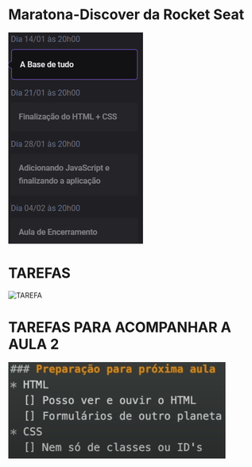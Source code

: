 # Maratona-Discover da Rocket Seat

![CRONOGRAMA](https://github.com/ImGabreuw/Maratona-Discover/blob/master/cronograma/cronogramaPNG.PNG?raw=true)

# TAREFAS

![TAREFA](https://github.com/ImGabreuw/Maratona-Discover/blob/master/Anotacoes/tarefaPNG.PNGraw=true)

# TAREFAS PARA ACOMPANHAR A AULA 2

![TAREFA-PROXIMA-AULA](https://github.com/ImGabreuw/Maratona-Discover/blob/master/Anotacoes/tarefa_proxima_aula.PNG?raw=true)
